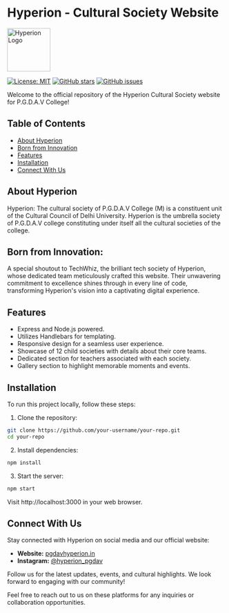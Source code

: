 # Hyperion - Cultural Society Website

<!-- ![Hyperion Logo]() -->
<img src="https://pgdavhyperion.in/logos/HyperionLogo.jpeg" alt="Hyperion Logo" width="100" height="100">

[![License: MIT](https://img.shields.io/badge/License-MIT-yellow.svg)](https://opensource.org/licenses/MIT)
[![GitHub stars](https://img.shields.io/github/stars/your-username/your-repo.svg)](https://github.com/techwhizpgdav/Hyperion/stargazers)
[![GitHub issues](https://img.shields.io/github/issues/your-username/your-repo.svg)](https://github.com/techwhizpgdav/Hyperion/issues)

Welcome to the official repository of the Hyperion Cultural Society website for P.G.D.A.V College!

## Table of Contents
- [About Hyperion](#about-hyperion)
- [Born from Innovation](#born-from-innovation)
- [Features](#features)
- [Installation](#installation)
- [Connect With Us](#connect-with-us)

## About Hyperion

Hyperion: The cultural society of P.G.D.A.V College (M) is a constituent unit of the Cultural Council of Delhi University. Hyperion is the umbrella society of P.G.D.A.V college constituting under itself all the cultural societies of the college.

## Born from Innovation:

A special shoutout to TechWhiz, the brilliant tech society of Hyperion, whose dedicated team meticulously crafted this website. Their unwavering commitment to excellence shines through in every line of code, transforming Hyperion's vision into a captivating digital experience.

## Features

- Express and Node.js powered.
- Utilizes Handlebars for templating.
- Responsive design for a seamless user experience.
- Showcase of 12 child societies with details about their core teams.
- Dedicated section for teachers associated with each society.
- Gallery section to highlight memorable moments and events.

## Installation

To run this project locally, follow these steps:

1. Clone the repository:

```bash
git clone https://github.com/your-username/your-repo.git
cd your-repo
```

2. Install dependencies:

```bash
npm install
```

3. Start the server:

```bash
npm start
```
Visit http://localhost:3000 in your web browser.

## Connect With Us

Stay connected with Hyperion on social media and our official website:

- **Website:** [pgdavhyperion.in](https://pgdavhyperion.in/)
- **Instagram:** [@hyperion_pgdav](https://www.instagram.com/hyperion_pgdav/)

Follow us for the latest updates, events, and cultural highlights. We look forward to engaging with our community!

Feel free to reach out to us on these platforms for any inquiries or collaboration opportunities.